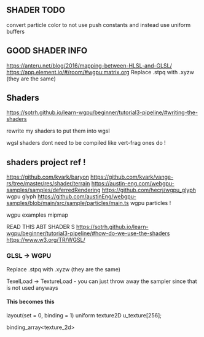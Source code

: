 
 

 ## SHADER TODO 

convert particle color to not use push constants and instead use uniform buffers

 

## GOOD SHADER INFO 
https://anteru.net/blog/2016/mapping-between-HLSL-and-GLSL/
https://app.element.io/#/room/#wgpu:matrix.org
Replace .stpq with .xyzw  (they are the same) 

 

## Shaders 

https://sotrh.github.io/learn-wgpu/beginner/tutorial3-pipeline/#writing-the-shaders


rewrite my shaders to put them into wgsl 

wgsl shaders dont need to be compiled like vert-frag ones do ! 


 

## shaders project ref !
 https://github.com/kvark/baryon
 https://github.com/kvark/vange-rs/tree/master/res/shader/terrain
 https://austin-eng.com/webgpu-samples/samples/deferredRendering
 https://github.com/hecrj/wgpu_glyph wgpu glyph 
 https://github.com/austinEng/webgpu-samples/blob/main/src/sample/particles/main.ts wgpu particles ! 

wgpu examples mipmap 


 
READ THIS ABT SHADER S 
https://sotrh.github.io/learn-wgpu/beginner/tutorial3-pipeline/#how-do-we-use-the-shaders
https://www.w3.org/TR/WGSL/




 ### GLSL -> WGPU 

  Replace .stpq with .xyzw  (they are the same) 

  TexelLoad  ->  TextureLoad 
        - you can just throw away the sampler since that is not used anyways 



#### This becomes this 
layout(set = 0, binding = 1) uniform texture2D u_texture[256];

binding_array<texture_2d<f32>>
